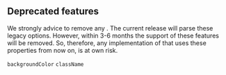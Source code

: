 ## Deprecated features

We strongly advice to remove any . The current release will parse these legacy options. However, within 3-6 months the support of these features will be removed. So, therefore, any implementation of that uses these properties from now on, is at own risk.

`backgroundColor`
`className`
